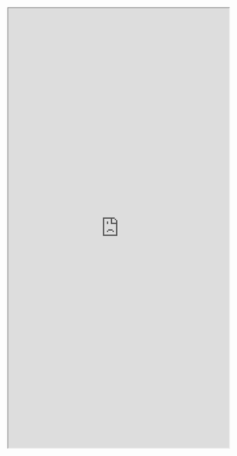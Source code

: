 <iframe src='https://share.streamlit.io/chags1313/brainviz/main/brain.py' height="1000" width="100%"></iframe>
